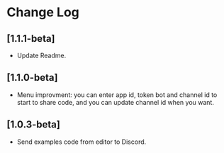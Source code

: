 # Change Log

## [1.1.1-beta]

- Update Readme.
## [1.1.0-beta]

- Menu improvment: you can enter app id, token bot and channel id to start to share code, and you can update channel id when you want.

## [1.0.3-beta]

- Send examples code from editor to Discord.